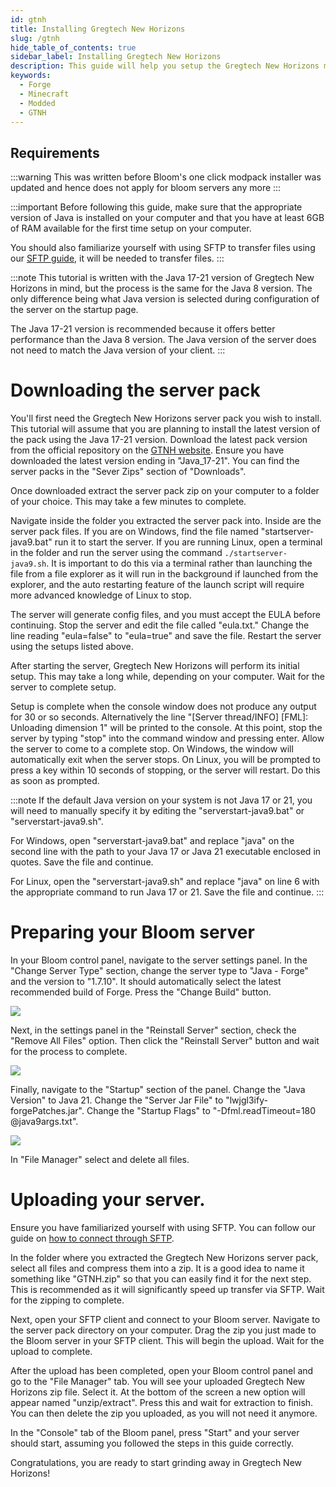 ```yaml
---
id: gtnh
title: Installing Gregtech New Horizons
slug: /gtnh
hide_table_of_contents: true
sidebar_label: Installing Gregtech New Horizons
description: This guide will help you setup the Gregtech New Horizons modpack on Bloom.host
keywords:
  - Forge
  - Minecraft
  - Modded
  - GTNH
---
```


## Requirements

:::warning
This was written before Bloom's one click modpack installer was updated and hence does not apply for bloom servers any more
:::

:::important
Before following this guide, make sure that the appropriate version of Java is installed on your computer and that you have at least 6GB of RAM available for the first time setup on your computer.

You should also familiarize yourself with using SFTP to transfer files using our [SFTP guide](/sftp), it will be needed to transfer files.
:::

:::note
This tutorial is written with the Java 17-21 version of Gregtech New Horizons in mind, but the process is the same for the Java 8 version. The only difference being what Java version is selected during configuration of the server on the startup page.

The Java 17-21 version is recommended because it offers better performance than the Java 8 version. The Java version of the server does not need to match the Java version of your client.
:::

# Downloading the server pack

You'll first need the Gregtech New Horizons server pack you wish to install. This tutorial will assume that you are planning to install the latest version of the pack using the Java 17-21 version. Download the latest pack version from the official repository on the [GTNH website](https://gtnewhorizons.com/). Ensure you have downloaded the latest version ending in "Java_17-21". You can find the server packs in the "Sever Zips" section of "Downloads".

Once downloaded extract the server pack zip on your computer to a folder of your choice. This may take a few minutes to complete.

Navigate inside the folder you extracted the server pack into. Inside are the server pack files. If you are on Windows, find the file named "startserver-java9.bat" run it to start the server. If you are running Linux, open a terminal in the folder and run the server using the command `./startserver-java9.sh`. It is important to do this via a terminal rather than launching the file from a file explorer as it will run in the background if launched from the explorer, and the auto restarting feature of the launch script will require more advanced knowledge of Linux to stop.

The server will generate config files, and you must accept the EULA before continuing. Stop the server and edit the file called "eula.txt." Change the line reading "eula=false" to "eula=true" and save the file.  Restart the server using the setups listed above.

After starting the server, Gregtech New Horizons will perform its initial setup. This may take a long while, depending on your computer. Wait for the server to complete setup.

Setup is complete when the console window does not produce any output for 30 or so seconds. Alternatively the line "[Server thread/INFO] [FML]: Unloading dimension 1" will be printed to the console. At this point, stop the server by typing "stop" into the command window and pressing enter. Allow the server to come to a complete stop. On Windows, the window will automatically exit when the server stops. On Linux, you will be prompted to press a key within 10 seconds of stopping, or the server will restart. Do this as soon as prompted.

:::note
If the default Java version on your system is not Java 17 or 21, you will need to manually specify it by editing the "serverstart-java9.bat" or "serverstart-java9.sh".

For Windows, open "serverstart-java9.bat" and replace "java" on the second line with the path to your Java 17 or Java 21 executable enclosed in quotes. Save the file and continue.

For Linux, open the "serverstart-java9.sh" and replace "java" on line 6 with the appropriate command to run Java 17 or 21. Save the file and continue.
:::

# Preparing your Bloom server

In your Bloom control panel, navigate to the server settings panel. In the "Change Server Type" section, change the server type to "Java - Forge" and the version to "1.7.10". It should automatically select the latest recommended build of Forge. Press the "Change Build" button.

![](/plugins_and_modifications/gtnh/1.png)

Next, in the settings panel in the "Reinstall Server" section, check the "Remove All Files" option. Then click the "Reinstall Server" button and wait for the process to complete.

![](/plugins_and_modifications/gtnh/2.png)

Finally, navigate to the "Startup" section of the panel. Change the "Java Version" to Java 21. Change the "Server Jar File" to "lwjgl3ify-forgePatches.jar". Change the "Startup Flags" to "-Dfml.readTimeout=180 @java9args.txt".

![](/plugins_and_modifications/gtnh/3.png)

In "File Manager" select and delete all files.

# Uploading your server.

Ensure you have familiarized yourself with using SFTP. You can follow our guide on [how to connect through SFTP](/sftp).

In the folder where you extracted the Gregtech New Horizons server pack, select all files and compress them into a zip. It is a good idea to name it something like "GTNH.zip" so that you can easily find it for the next step. This is recommended as it will significantly speed up transfer via SFTP. Wait for the zipping to complete.

Next, open your SFTP client and connect to your Bloom server. Navigate to the server pack directory on your computer. Drag the zip you just made to the Bloom server in your SFTP client. This will begin the upload. Wait for the upload to complete.

After the upload has been completed, open your Bloom control panel and go to the "File Manager" tab. You will see your uploaded Gregtech New Horizons zip file. Select it. At the bottom of the screen a new option will appear named "unzip/extract". Press this and wait for extraction to finish. You can then delete the zip you uploaded, as you will not need it anymore.

In the "Console" tab of the Bloom panel, press "Start" and your server should start, assuming you followed the steps in this guide correctly.

Congratulations, you are ready to start grinding away in Gregtech New Horizons!
